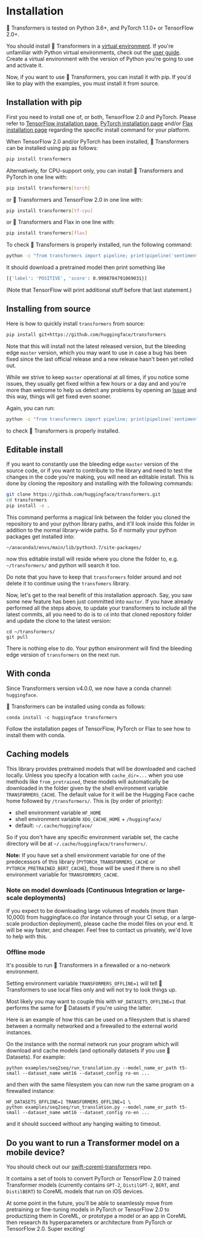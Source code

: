 # Installation

🤗 Transformers is tested on Python 3.6+, and PyTorch 1.1.0+ or TensorFlow 2.0+.

You should install 🤗 Transformers in a [virtual environment](https://docs.python.org/3/library/venv.html). If you're unfamiliar with Python virtual environments, check out the [user guide](https://packaging.python.org/guides/installing-using-pip-and-virtual-environments/). Create a virtual environment with the version of Python you're going to use and activate it.

Now, if you want to use 🤗 Transformers, you can install it with pip. If you'd like to play with the examples, you must install it from source.

## Installation with pip

First you need to install one of, or both, TensorFlow 2.0 and PyTorch. Please refer to [TensorFlow installation page](https://www.tensorflow.org/install/pip#tensorflow-2.0-rc-is-available), [PyTorch installation page](https://pytorch.org/get-started/locally/#start-locally) and/or [Flax installation page](https://github.com/google/flax#quick-install) regarding the specific install command for your platform.

When TensorFlow 2.0 and/or PyTorch has been installed, 🤗 Transformers can be installed using pip as follows:

```bash
pip install transformers
```

Alternatively, for CPU-support only, you can install 🤗 Transformers and PyTorch in one line with:

```bash
pip install transformers[torch]
```

or 🤗 Transformers and TensorFlow 2.0 in one line with:

```bash
pip install transformers[tf-cpu]
```

or 🤗 Transformers and Flax in one line with:

```bash
pip install transformers[flax]
```

To check 🤗 Transformers is properly installed, run the following command:

```bash
python -c "from transformers import pipeline; print(pipeline('sentiment-analysis')('we love you'))"
```

It should download a pretrained model then print something like

```bash
[{'label': 'POSITIVE', 'score': 0.9998704791069031}]
```

\(Note that TensorFlow will print additional stuff before that last statement.\)

## Installing from source

Here is how to quickly install `transformers` from source:

```bash
pip install git+https://github.com/huggingface/transformers
```

Note that this will install not the latest released version, but the bleeding edge `master` version, which you may want to use in case a bug has been fixed since the last official release and a new release hasn't been yet rolled out.

While we strive to keep `master` operational at all times, if you notice some issues, they usually get fixed within a few hours or a day and and you're more than welcome to help us detect any problems by opening an [Issue](https://github.com/huggingface/transformers/issues) and this way, things will get fixed even sooner.

Again, you can run:

```bash
python -c "from transformers import pipeline; print(pipeline('sentiment-analysis')('I hate you'))"
```

to check 🤗 Transformers is properly installed.

## Editable install

If you want to constantly use the bleeding edge `master` version of the source code, or if you want to contribute to the library and need to test the changes in the code you're making, you will need an editable install. This is done by cloning the repository and installing with the following commands:

```bash
git clone https://github.com/huggingface/transformers.git
cd transformers
pip install -e .
```

This command performs a magical link between the folder you cloned the repository to and your python library paths, and it'll look inside this folder in addition to the normal library-wide paths. So if normally your python packages get installed into:

```text
~/anaconda3/envs/main/lib/python3.7/site-packages/
```

now this editable install will reside where you clone the folder to, e.g. `~/transformers/` and python will search it too.

Do note that you have to keep that `transformers` folder around and not delete it to continue using the `transfomers` library.

Now, let's get to the real benefit of this installation approach. Say, you saw some new feature has been just committed into `master`. If you have already performed all the steps above, to update your transformers to include all the latest commits, all you need to do is to `cd` into that cloned repository folder and update the clone to the latest version:

```text
cd ~/transformers/
git pull
```

There is nothing else to do. Your python environment will find the bleeding edge version of `transformers` on the next run.

## With conda

Since Transformers version v4.0.0, we now have a conda channel: `huggingface`.

🤗 Transformers can be installed using conda as follows:

```text
conda install -c huggingface transformers
```

Follow the installation pages of TensorFlow, PyTorch or Flax to see how to install them with conda.

## Caching models

This library provides pretrained models that will be downloaded and cached locally. Unless you specify a location with `cache_dir=...` when you use methods like `from_pretrained`, these models will automatically be downloaded in the folder given by the shell environment variable `TRANSFORMERS_CACHE`. The default value for it will be the Hugging Face cache home followed by `/transformers/`. This is \(by order of priority\):

* shell environment variable `HF_HOME`
* shell environment variable `XDG_CACHE_HOME` + `/huggingface/`
* default: `~/.cache/huggingface/`

So if you don't have any specific environment variable set, the cache directory will be at `~/.cache/huggingface/transformers/`.

**Note:** If you have set a shell environment variable for one of the predecessors of this library \(`PYTORCH_TRANSFORMERS_CACHE` or `PYTORCH_PRETRAINED_BERT_CACHE`\), those will be used if there is no shell environment variable for `TRANSFORMERS_CACHE`.

### Note on model downloads \(Continuous Integration or large-scale deployments\)

If you expect to be downloading large volumes of models \(more than 10,000\) from huggingface.co \(for instance through your CI setup, or a large-scale production deployment\), please cache the model files on your end. It will be way faster, and cheaper. Feel free to contact us privately, we'd love to help with this.

### Offline mode

It's possible to run 🤗 Transformers in a firewalled or a no-network environment.

Setting environment variable `TRANSFORMERS_OFFLINE=1` will tell 🤗 Transformers to use local files only and will not try to look things up.

Most likely you may want to couple this with `HF_DATASETS_OFFLINE=1` that performs the same for 🤗 Datasets if you're using the latter.

Here is an example of how this can be used on a filesystem that is shared between a normally networked and a firewalled to the external world instances.

On the instance with the normal network run your program which will download and cache models \(and optionally datasets if you use 🤗 Datasets\). For example:

```text
python examples/seq2seq/run_translation.py --model_name_or_path t5-small --dataset_name wmt16 --dataset_config ro-en ...
```

and then with the same filesystem you can now run the same program on a firewalled instance:

```text
HF_DATASETS_OFFLINE=1 TRANSFORMERS_OFFLINE=1 \
python examples/seq2seq/run_translation.py --model_name_or_path t5-small --dataset_name wmt16 --dataset_config ro-en ...
```

and it should succeed without any hanging waiting to timeout.

## Do you want to run a Transformer model on a mobile device?

You should check out our [swift-coreml-transformers](https://github.com/huggingface/swift-coreml-transformers) repo.

It contains a set of tools to convert PyTorch or TensorFlow 2.0 trained Transformer models \(currently contains `GPT-2`, `DistilGPT-2`, `BERT`, and `DistilBERT`\) to CoreML models that run on iOS devices.

At some point in the future, you'll be able to seamlessly move from pretraining or fine-tuning models in PyTorch or TensorFlow 2.0 to productizing them in CoreML, or prototype a model or an app in CoreML then research its hyperparameters or architecture from PyTorch or TensorFlow 2.0. Super exciting!

